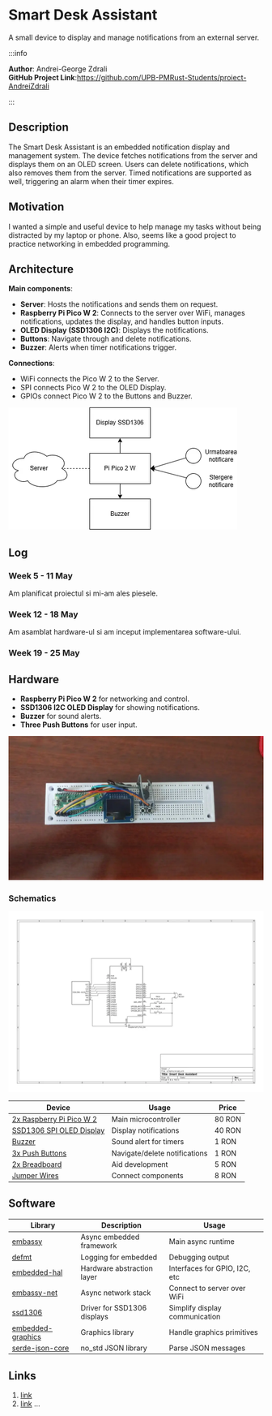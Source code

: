 # Smart Desk Assistant
A small device to display and manage notifications from an external server.

:::info

**Author**: Andrei-George Zdrali \
**GitHub Project Link**:https://github.com/UPB-PMRust-Students/proiect-AndreiZdrali

:::

## Description

The Smart Desk Assistant is an embedded notification display and management system. The device fetches notifications from the server and displays them on an OLED screen. Users can delete notifications, which also removes them from the server. Timed notifications are supported as well, triggering an alarm when their timer expires.

## Motivation

I wanted a simple and useful device to help manage my tasks without being distracted by my laptop or phone. Also, seems like a good project to practice networking in embedded programming.


## Architecture

**Main components**:
- **Server**: Hosts the notifications and sends them on request.
- **Raspberry Pi Pico W 2**: Connects to the server over WiFi, manages notifications, updates the display, and handles button inputs.
- **OLED Display (SSD1306 I2C)**: Displays the notifications.
- **Buttons**: Navigate through and delete notifications.
- **Buzzer**: Alerts when timer notifications trigger.

**Connections**:
- WiFi connects the Pico W 2 to the Server.
- SPI connects Pico W 2 to the OLED Display.
- GPIOs connect Pico W 2 to the Buttons and Buzzer.

![image](diagrama.webp)

## Log

<!-- write your progress here every week -->

### Week 5 - 11 May
Am planificat proiectul si mi-am ales piesele.

### Week 12 - 18 May
Am asamblat hardware-ul si am inceput implementarea software-ului.

### Week 19 - 25 May

## Hardware

- **Raspberry Pi Pico W 2** for networking and control.
- **SSD1306 I2C OLED Display** for showing notifications.
- **Buzzer** for sound alerts.
- **Three Push Buttons** for user input.

![image](poza_hardware.webp)

### Schematics

![image](diagrama_kicad.webp)


| Device | Usage | Price |
|--------|--------|-------|
| [2x Raspberry Pi Pico W 2](https://www.optimusdigital.ro/ro/placi-raspberry-pi/13327-raspberry-pi-pico-2-w.html) | Main microcontroller | 80 RON |
| [SSD1306 SPI OLED Display](https://www.optimusdigital.ro/ro/optoelectronice-altele/12657-display-oled-096-.html) | Display notifications | 40 RON |
| [Buzzer](https://www.optimusdigital.ro/ro/audio-buzzere/12247-buzzer-pasiv-de-33v-sau-3v.html) | Sound alert for timers | 1 RON |
| [3x Push Buttons](https://www.optimusdigital.ro/ro/butoane-i-comutatoare/1119-buton-6x6x6.html) | Navigate/delete notifications | 1 RON |
| [2x Breadboard](https://www.optimusdigital.ro/ro/prototipare-breadboard-uri/44-breadboard-400-points.html) | Aid development | 5 RON |
| [Jumper Wires](https://www.optimusdigital.ro/ro/fire-fire-mufate/12-set-de-cabluri-pentru-breadboard.html) | Connect components | 8 RON |git

## Software

| Library | Description | Usage |
|---------|-------------|-------|
| [embassy](https://github.com/embassy-rs/embassy) | Async embedded framework | Main async runtime |
| [defmt](https://github.com/knurling-rs/defmt) | Logging for embedded | Debugging output |
| [embedded-hal](https://github.com/rust-embedded/embedded-hal) | Hardware abstraction layer | Interfaces for GPIO, I2C, etc |
| [embassy-net](https://github.com/embassy-rs/embassy/tree/main/embassy-net) | Async network stack | Connect to server over WiFi |
| [ssd1306](https://github.com/rust-embedded-community/ssd1306) | Driver for SSD1306 displays | Simplify display communication |
| [embedded-graphics](https://github.com/embedded-graphics/embedded-graphics) | Graphics library | Handle graphics primitives |
| [serde-json-core](https://github.com/rust-embedded-community/serde-json-core) | no_std JSON library | Parse JSON messages |

## Links

<!-- Add a few links that inspired you and that you think you will use for your project -->

1. [link](https://example.com)
2. [link](https://example3.com)
...